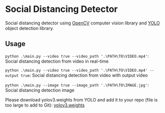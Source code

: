 # Social Distancing Detector

Social distancing detector using [OpenCV](https://opencv.org/) computer vision library and [YOLO](https://pjreddie.com/darknet/yolo/) object detection library.


## Usage

```python .\main.py --video true --video_path '.\PATH\TO\VIDEO.mp4'```: Social distancing detection from video in real-time

```python .\main.py --video true --video_path '.\PATH\TO\VIDEO.mp4' --output true```: Social distancing detection from video with output video 

```python .\main.py --image true --image_path '.\PATH\TO\IMAGE.jpg'```: Social distancing detection image 


Please download yolov3.weights from YOLO and add it to your repo (file is too large to add to Git): [yolov3.weights](https://pjreddie.com/media/files/yolov3.weights)
